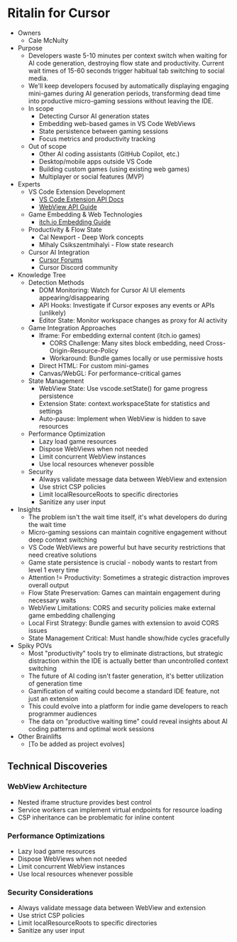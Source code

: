 # Ritalin for Cursor

- Owners
  - Cale McNulty
- Purpose
  - Developers waste 5-10 minutes per context switch when waiting for AI code generation, destroying flow state and productivity. Current wait times of 15-60 seconds trigger habitual tab switching to social media.
  - We'll keep developers focused by automatically displaying engaging mini-games during AI generation periods, transforming dead time into productive micro-gaming sessions without leaving the IDE.
  - In scope
    - Detecting Cursor AI generation states
    - Embedding web-based games in VS Code WebViews
    - State persistence between gaming sessions
    - Focus metrics and productivity tracking
  - Out of scope
    - Other AI coding assistants (GitHub Copilot, etc.)
    - Desktop/mobile apps outside VS Code
    - Building custom games (using existing web games)
    - Multiplayer or social features (MVP)
- Experts
  - VS Code Extension Development
    - [VS Code Extension API Docs](https://code.visualstudio.com/api)
    - [WebView API Guide](https://code.visualstudio.com/api/extension-guides/webview)
  - Game Embedding & Web Technologies
    - [itch.io Embedding Guide](https://itch.io/docs/creators/widget)
  - Productivity & Flow State
    - Cal Newport - Deep Work concepts
    - Mihaly Csikszentmihalyi - Flow state research
  - Cursor AI Integration
    - [Cursor Forums](https://forum.cursor.sh/)
    - Cursor Discord community
- Knowledge Tree
  - Detection Methods
    - DOM Monitoring: Watch for Cursor AI UI elements appearing/disappearing
    - API Hooks: Investigate if Cursor exposes any events or APIs (unlikely)
    - Editor State: Monitor workspace changes as proxy for AI activity
  - Game Integration Approaches
    - Iframe: For embedding external content (itch.io games)
      - CORS Challenge: Many sites block embedding, need Cross-Origin-Resource-Policy
      - Workaround: Bundle games locally or use permissive hosts
    - Direct HTML: For custom mini-games
    - Canvas/WebGL: For performance-critical games
  - State Management
    - WebView State: Use vscode.setState() for game progress persistence
    - Extension State: context.workspaceState for statistics and settings
    - Auto-pause: Implement when WebView is hidden to save resources
  - Performance Optimization
    - Lazy load game resources
    - Dispose WebViews when not needed
    - Limit concurrent WebView instances
    - Use local resources whenever possible
  - Security
    - Always validate message data between WebView and extension
    - Use strict CSP policies
    - Limit localResourceRoots to specific directories
    - Sanitize any user input
- Insights
  - The problem isn't the wait time itself, it's what developers do during the wait time
  - Micro-gaming sessions can maintain cognitive engagement without deep context switching
  - VS Code WebViews are powerful but have security restrictions that need creative solutions
  - Game state persistence is crucial - nobody wants to restart from level 1 every time
  - Attention != Productivity: Sometimes a strategic distraction improves overall output
  - Flow State Preservation: Games can maintain engagement during necessary waits
  - WebView Limitations: CORS and security policies make external game embedding challenging
  - Local First Strategy: Bundle games with extension to avoid CORS issues
  - State Management Critical: Must handle show/hide cycles gracefully
- Spiky POVs
  - Most "productivity" tools try to eliminate distractions, but strategic distraction within the IDE is actually better than uncontrolled context switching
  - The future of AI coding isn't faster generation, it's better utilization of generation time
  - Gamification of waiting could become a standard IDE feature, not just an extension
  - This could evolve into a platform for indie game developers to reach programmer audiences
  - The data on "productive waiting time" could reveal insights about AI coding patterns and optimal work sessions
- Other Brainlifts
  - [To be added as project evolves]

## Technical Discoveries

### WebView Architecture
- Nested iframe structure provides best control
- Service workers can implement virtual endpoints for resource loading
- CSP inheritance can be problematic for inline content

### Performance Optimizations
- Lazy load game resources
- Dispose WebViews when not needed
- Limit concurrent WebView instances
- Use local resources whenever possible

### Security Considerations
- Always validate message data between WebView and extension
- Use strict CSP policies
- Limit localResourceRoots to specific directories
- Sanitize any user input 